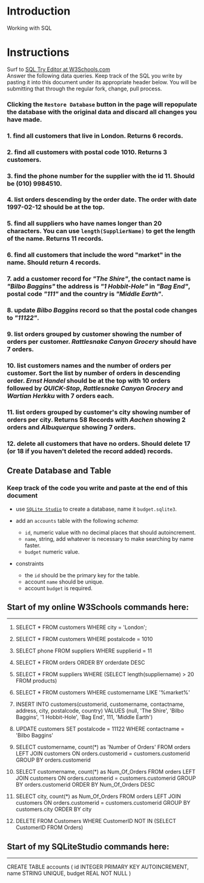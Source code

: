 # Introduction

Working with SQL

# Instructions

Surf to [SQL Try Editor at W3Schools.com](https://www.w3schools.com/Sql/tryit.asp?filename=trysql_select_top)  
Answer the following data queries. Keep track of the SQL you write by pasting it into this document under its appropriate header below. You will be submitting that through the regular fork, change, pull process.

### **Clicking the `Restore Database` button in the page will repopulate the database with the original data and discard all changes you have made**.

### 1.  find all customers that live in London. Returns 6 records.

### 2.  find all customers with postal code 1010. Returns 3 customers.

### 3.  find the phone number for the supplier with the id 11. Should be (010) 9984510.

### 4.  list orders descending by the order date. The order with date 1997-02-12 should be at the top.

### 5.  find all suppliers who have names longer than 20 characters. You can use `length(SupplierName)` to get the length of the name. Returns 11 records.

### 6.  find all customers that include the word "market" in the name. Should return 4 records.

### 7.  add a customer record for _"The Shire"_, the contact name is _"Bilbo Baggins"_ the address is _"1 Hobbit-Hole"_ in _"Bag End"_, postal code _"111"_ and the country is _"Middle Earth"_.

### 8.  update _Bilbo Baggins_ record so that the postal code changes to _"11122"_.

### 9.  list orders grouped by customer showing the number of orders per customer. _Rattlesnake Canyon Grocery_ should have 7 orders.

### 10. list customers names and the number of orders per customer. Sort the list by number of orders in descending order. _Ernst Handel_ should be at the top with 10 orders followed by _QUICK-Stop_, _Rattlesnake Canyon Grocery_ and _Wartian Herkku_ with 7 orders each.

### 11. list orders grouped by customer's city showing number of orders per city. Returns 58 Records with _Aachen_ showing 2 orders and _Albuquerque_ showing 7 orders.

### 12. delete all customers that have no orders. Should delete 17 (or 18 if you haven't deleted the record added) records.

## Create Database and Table

### Keep track of the code you write and paste at the end of this document

- use [`SQLite Studio`](https://sqlitestudio.pl/index.rvt) to create a database, name it `budget.sqlite3`.
- add an `accounts` table with the following _schema_:

  - `id`, numeric value with no decimal places that should autoincrement.
  - `name`, string, add whatever is necessary to make searching by name faster.
  - `budget` numeric value.

- constraints
  - the `id` should be the primary key for the table.
  - account `name` should be unique.
  - account `budget` is required.

##  Start of my online W3Schools commands here:
________________________________________________________________________________________________________________________________

1.  SELECT * FROM customers WHERE city = 'London';

2.  SELECT * FROM customers WHERE postalcode = 1010

3.  SELECT phone FROM suppliers WHERE supplierid = 11

4.  SELECT * FROM orders ORDER BY orderdate DESC

5.  SELECT * FROM suppliers WHERE (SELECT length(suppliername) > 20 FROM products)

6.  SELECT * FROM customers WHERE customername LIKE '%market%'

7.  INSERT INTO customers(customerid, customername, contactname, address, city, postalcode, country)
    VALUES (null, 'The Shire', 'Bilbo Baggins', '1 Hobbit-Hole', 'Bag End', 111, 'Middle Earth')

8.  UPDATE customers SET postalcode = 11122 WHERE contactname = 'Bilbo Baggins'

9.  SELECT customername, count(*) as 'Number of Orders'
    FROM orders LEFT JOIN customers ON orders.customerid = customers.customerid
    GROUP BY orders.customerid

10. SELECT customername, count(*) as Num_Of_Orders
    FROM orders LEFT JOIN customers ON orders.customerid = customers.customerid
    GROUP BY orders.customerid
    ORDER BY Num_Of_Orders DESC

11. SELECT city, count(*) as Num_Of_Orders
    FROM orders LEFT JOIN customers ON orders.customerid = customers.customerid
    GROUP BY customers.city
    ORDER BY city

12. DELETE FROM Customers WHERE CustomerID NOT IN (SELECT CustomerID FROM Orders)

##  Start of my SQLiteStudio commands here:
________________________________________________________________________________________________________________________________

CREATE TABLE accounts (
  id INTEGER PRIMARY KEY AUTOINCREMENT,
  name STRING UNIQUE,
  budget REAL NOT NULL
)

